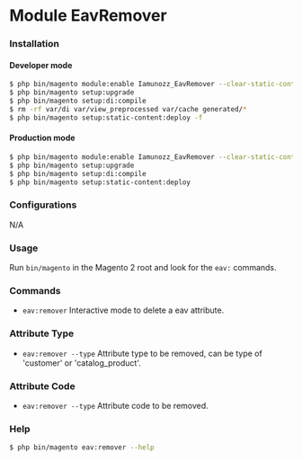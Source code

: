 # Module EavRemover

### Installation
#### Developer mode
```sh
$ php bin/magento module:enable Iamunozz_EavRemover --clear-static-content
$ php bin/magento setup:upgrade
$ php bin/magento setup:di:compile
$ rm -rf var/di var/view_preprocessed var/cache generated/*
$ php bin/magento setup:static-content:deploy -f
```

#### Production mode
```sh
$ php bin/magento module:enable Iamunozz_EavRemover --clear-static-content
$ php bin/magento setup:upgrade
$ php bin/magento setup:di:compile
$ php bin/magento setup:static-content:deploy
```

### Configurations
N/A
### Usage
Run `bin/magento` in the Magento 2 root and look for the `eav:` commands.

### Commands
* `eav:remover` Interactive mode to delete a eav attribute.

### Attribute Type
* `eav:remover --type` Attribute type to be removed, can be type of 'customer' or 'catalog_product'.

### Attribute Code
* `eav:remover --type` Attribute code to be removed.

### Help
```sh
$ php bin/magento eav:remover --help
```